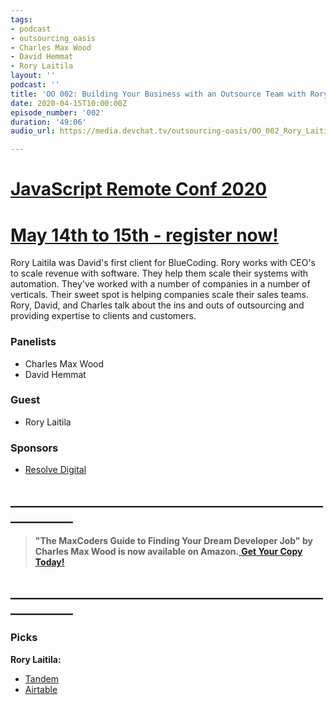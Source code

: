 ```yaml
---
tags:
- podcast
- outsourcing_oasis
- Charles Max Wood
- David Hemmat
- Rory Laitila
layout: ''
podcast: ''
title: 'OO 002: Building Your Business with an Outsource Team with Rory Laitila'
date: 2020-04-15T10:00:00Z
episode_number: '002'
duration: '49:06'
audio_url: https://media.devchat.tv/outsourcing-oasis/OO_002_Rory_Laitila.mp3

---
```

# [JavaScript Remote Conf 2020](https://devchat.tv/conferences/javascript-remote-2020/ "JavaScript Remote Conf 2020")

# [May 14th to 15th - register now!](https://devchat.tv/conferences/javascript-remote-2020/ "JavaScript Remote Conf 2020")

Rory Laitila was David's first client for BlueCoding. Rory works with CEO's to scale revenue with software. They help them scale their systems with automation. They've worked with a number of companies in a number of verticals. Their sweet spot is helping companies scale their sales teams. Rory, David, and Charles talk about the ins and outs of outsourcing and providing expertise to clients and customers.

### **Panelists**

* Charles Max Wood
* David Hemmat

### **Guest**

* Rory Laitila

### **Sponsors**

* [Resolve Digital](https://resolve.digital/?utm_source=ooasis-&utm_medium=podcast&utm_content=20200413-sponsor)

## **____________________________________________________________**

> **"The MaxCoders Guide to Finding Your Dream Developer Job" by Charles Max Wood is now available on Amazon.**[ **Get Your Copy Today!**](https://www.amazon.com/gp/product/B081MBL5C9/ref=as_li_ss_tl?ie=UTF8&linkCode=sl1&tag=devchattv-20&linkId=9d61363241636e2546ef46abba198746&language=en_US)

## **____________________________________________________________**

### **Picks**

**Rory Laitila:**

* [Tandem](https://tandem.chat/)
* [Airtable](https://airtable.com/)